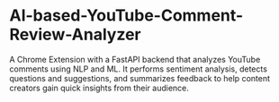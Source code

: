 # AI-based-YouTube-Comment-Review-Analyzer
A Chrome Extension with a FastAPI backend that analyzes YouTube comments using NLP and ML. It performs sentiment analysis, detects questions and suggestions, and summarizes feedback to help content creators gain quick insights from their audience.
